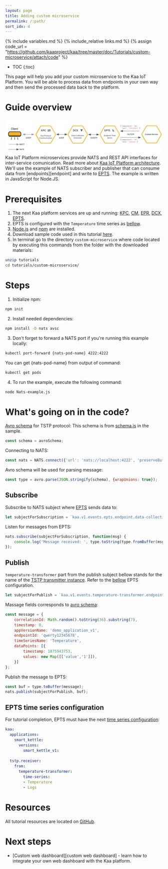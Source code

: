 ```yaml
---
layout: page
title: Adding custom microservice
permalink: /:path/
sort_idx: 4
---
```


{% include variables.md %}
{% include_relative links.md %}
{% assign code_url = "https://github.com/kaaproject/kaa/tree/master/doc/Tutorials/custom-microservice/attach/code" %}

* TOC
{:toc}

This page will help you add your custom microservice to the Kaa IoT Platform.
You will be able to process data from endpoints in your own way and then send the processed data back to the platform.


# Guide overview

![Pods status](attach/img/custom-service.svg)
Kaa IoT Platform microservices provide NATS and REST API interfaces for inter-service comunication. Read more about [Kaa IoT Platform architecture]({{docs_url}}KAA/docs/current/Architecture-overview/).
We'll use the example of NATS subscriber and publisher that can consume data from [endpoints][endpoint] and write to [EPTS]({{docs_url}}EPTS).
The example is written in JavaScript for Node.JS.

# Prerequisites

1. The next Kaa platform services are up and running: [KPC]({{docs_url}}KPC), [CM]({{docs_url}}CM), [EPR]({{docs_url}}EPR), [DCX]({{docs_url}}DCX), [EPTS]({{docs_url}}EPTS).
2. EPTS is configured with the `Temperature` time series as [bellow](#epts-time-series-configuration).
3. [Node.js](https://nodejs.org/en/download/package-manager/) and [npm](https://www.npmjs.com) are installed.
4. Download sample code used in this tutorial [here]({{code_url}}).
5. In terminal go to the directory `custom-microservice` where code located by executing this commands from the folder with the downloaded materials:
```bash
unzip tutorials
cd tutorials/custom-microservice/
```

# Steps
1. Initialize npm:
```bash
npm init
```
2. Install needed dependencies:
```bash
npm install -D nats avsc
```
3. Don't forget to forward a NATS port if you're running this example locally:
```bash
kubectl port-forward {nats-pod-name} 4222:4222
```
You can get {nats-pod-name} from output of command:
```bash
kubectl get pods
```
4. To run the example, execute the following command:
```bash
node Nats-example.js
```

# What's going on in the code?

[Avro schema]({{rfc_url}}0014/README.md) for TSTP protocol:
This schema is from [schema.js]({{code_url}}/schema.js) in the sample.
```javascript
const schema = avroSchema;
```
Connecting to NATS:
```javascript
const nats = NATS.connect({'url': 'nats://localhost:4222', 'preserveBuffers': true});
```
Avro schema will be used for parsing message:
```javascript
const type = avro.parse(JSON.stringify(schema), {wrapUnions: true});
```
## Subscribe
Subscribe to NATS subject where [EPTS]({{docs_url}}EPTS) sends data to:
```javascript
let subjectForSubscription = `kaa.v1.events.epts.endpoint.data-collection.data-points-received.Temperature`;
```
Listen for messages from EPTS:
```javascript
nats.subscribe(subjectForSubscription, function(msg) {
    console.log('Message received: ', type.toString(type.fromBuffer(msg)));
});
```
## Publish
`temperature-transformer` part from the publish subject bellow stands for the name of the [TSTP transmitter instance]({{docs_url}}EPTS/docs/current/Configuration/#time-series-transmitters).
Refer to the [bellow](#epts-time-series-configuration) EPTS configuration. 
```javascript
let subjectForPublish = `kaa.v1.events.temperature-transformer.endpoint.data-collection.data-points-received.Temperature`;
```
Massage fields corresponds to [avro schema]({{code_url}}/schema.js):
```javascript
const message = {
    correlationId: Math.random().toString(36).substring(7),
    timestamp: 0,
    appVersionName: 'demo_application_v1',
    endpointId: 'qwerty12345678',
    timeSeriesName: 'Temperature',
    dataPoints: [{
        timestamp: 1875943753,
        values: new Map([['value','1']]),
    }]
};
```
Publish the message to EPTS:
```javascript
const buf = type.toBuffer(message);
nats.publish(subjectForPublish, buf);
```
## EPTS time series configuration

For tutorial completion, EPTS must have the next [time series configuration]({{docs_url}}EPTS/docs/current/Configuration/#service-configuration-structure): 

```yaml
kaa:
  applications:
    smart_kettle:
      versions:
        smart_kettle_v1:

  tstp.receiver:
    from:
      temperature-transformer:
        time-series:
        - Temperature
        - Logs
```


# Resources

All tutorial resources are located on [GitHub]({{code_url}}).


# Next steps

- [Custom web dashboard][custom web dashboard] - learn how to integrate your own web dashboard with the Kaa platform.
